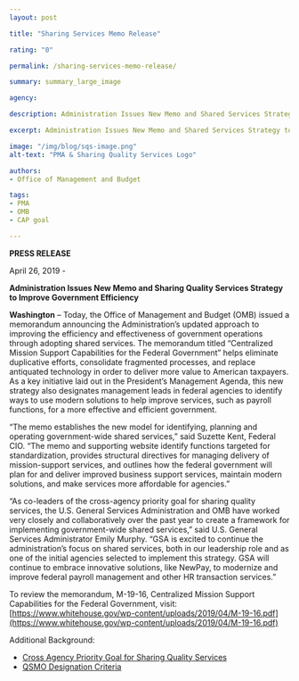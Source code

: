 ```yaml
---
layout: post

title: "Sharing Services Memo Release"

rating: "0"

permalink: /sharing-services-memo-release/

summary: summary_large_image

agency:

description: Administration Issues New Memo and Shared Services Strategy to Improve Government Efficiency

excerpt: Administration Issues New Memo and Shared Services Strategy to Improve Government Efficiency

image: "/img/blog/sqs-image.png"
alt-text: "PMA & Sharing Quality Services Logo"

authors:
- Office of Management and Budget

tags:
- PMA
- OMB
- CAP goal

---
```


**PRESS RELEASE**

April 26, 2019 -

**Administration Issues New Memo and Sharing Quality Services Strategy to Improve Government Efficiency**

**Washington** – Today, the Office of Management and Budget (OMB) issued a memorandum announcing the Administration’s updated approach to improving the efficiency and effectiveness of government operations through adopting shared services. The memorandum titled “Centralized Mission Support Capabilities for the Federal Government” helps eliminate duplicative efforts, consolidate fragmented processes, and replace antiquated technology in order to deliver more value to American taxpayers. As a key initiative laid out in the President’s Management Agenda, this new strategy also designates management leads in federal agencies to identify ways to use modern solutions to help improve services, such as payroll functions, for a more effective and efficient government.

“The memo establishes the new model for identifying, planning and operating government-wide shared services,” said Suzette Kent, Federal CIO. “The memo and supporting website identify functions targeted for standardization, provides structural directives for managing delivery of mission-support services, and outlines how the federal government will plan for and deliver improved business support services, maintain modern solutions, and make services more affordable for agencies.”

“As co-leaders of the cross-agency priority goal for sharing quality services, the U.S. General Services Administration and OMB have worked very closely and collaboratively over the past year to create a framework for implementing government-wide shared services,” said U.S. General Services Administrator Emily Murphy. “GSA is excited to continue the administration’s focus on shared services, both in our leadership role and as one of the initial agencies selected to implement this strategy. GSA will continue to embrace innovative solutions, like NewPay, to modernize and improve federal payroll management and other HR transaction services.”

To review the memorandum, M-19-16, Centralized Mission Support Capabilities for the Federal Government, visit: [https://www.whitehouse.gov/wp-content/uploads/2019/04/M-19-16.pdf](https://www.whitehouse.gov/wp-content/uploads/2019/04/M-19-16.pdf)

Additional Background:
* [Cross Agency Priority Goal for Sharing Quality Services](https://www.performance.gov/CAP/CAP_goal_5.html)
* [QSMO Designation Criteria](https://ussm.gsa.gov/assets/files/QSMO-Long-term-Designation-Criteria.pdf)
